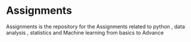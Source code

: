 # Assignments
Assignments is the repository for the Assignments related to python , data analysis , statistics and Machine learning from basics to Advance 
